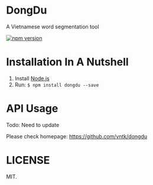 # DongDu

A Vietnamese word segmentation tool

[![npm version](https://img.shields.io/npm/v/dongdu.svg?style=flat)](https://www.npmjs.com/package/dongdu)


# Installation In A Nutshell

1. Install [Node.js](http://nodejs.org/)
2. Run: `$ npm install dongdu --save`

# API Usage

Todo: Need to update

Please check homepage: https://github.com/vntk/dongdu

LICENSE
========

MIT.